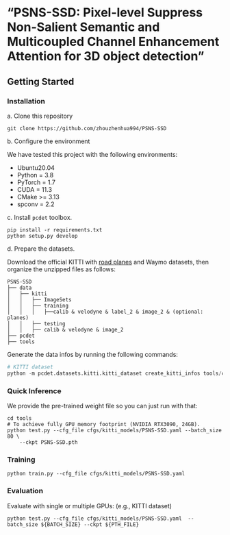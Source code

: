 

# “PSNS-SSD: Pixel-level Suppress Non-Salient Semantic and Multicoupled Channel Enhancement Attention for 3D object detection”



## Getting Started

### Installation

a. Clone this repository
```shell
git clone https://github.com/zhouzhenhua994/PSNS-SSD
```
b. Configure the environment

We have tested this project with the following environments:
* Ubuntu20.04
* Python = 3.8
* PyTorch = 1.7
* CUDA = 11.3
* CMake >= 3.13
* spconv = 2.2

c. Install `pcdet` toolbox.
```shell
pip install -r requirements.txt
python setup.py develop
```

d. Prepare the datasets. 

Download the official KITTI with [road planes](https://drive.google.com/file/d/1d5mq0RXRnvHPVeKx6Q612z0YRO1t2wAp/view?usp=sharing) and Waymo datasets, then organize the unzipped files as follows:
```
PSNS-SSD
├── data
│   ├── kitti
│   │   ├── ImageSets
│   │   ├── training
│   │   │   ├──calib & velodyne & label_2 & image_2 & (optional: planes)
│   │   ├── testing
│   │   ├── calib & velodyne & image_2
├── pcdet
├── tools
```
Generate the data infos by running the following commands:
```python 
# KITTI dataset
python -m pcdet.datasets.kitti.kitti_dataset create_kitti_infos tools/cfgs/dataset_configs/kitti_dataset.yaml
```


### Quick Inference
We provide the pre-trained weight file so you can just run with that:
```shell
cd tools 
# To achieve fully GPU memory footprint (NVIDIA RTX3090, 24GB).
python test.py --cfg_file cfgs/kitti_models/PSNS-SSD.yaml --batch_size 80 \
    --ckpt PSNS-SSD.pth
```



### Training
```shell
python train.py --cfg_file cfgs/kitti_models/PSNS-SSD.yaml
```


### Evaluation

Evaluate with single or multiple GPUs: (e.g., KITTI dataset)
```shell
python test.py --cfg_file cfgs/kitti_models/PSNS-SSD.yaml  --batch_size ${BATCH_SIZE} --ckpt ${PTH_FILE}
```
